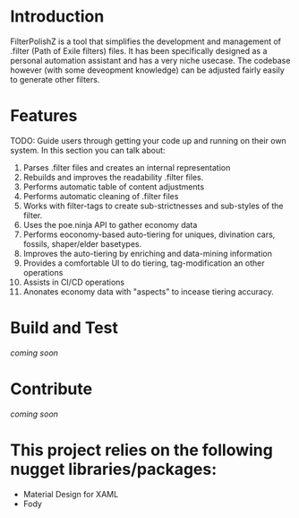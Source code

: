 # Introduction 
FilterPolishZ is a tool that simplifies the development and management of .filter (Path of Exile filters) files. It has been specifically designed as a personal automation assistant and has a very niche usecase. The codebase however (with some deveopment knowledge) can be adjusted fairly easily to generate other filters.

# Features
TODO: Guide users through getting your code up and running on their own system. In this section you can talk about:
1.	Parses .filter files and creates an internal representation
2.  Rebuilds and improves the readability .filter files.
3.	Performs automatic table of content adjustments
4.	Performs automatic cleaning of .filter files
5.  Works with filter-tags to create sub-strictnesses and sub-styles of the filter.
6.  Uses the poe.ninja API to gather economy data
7.  Performs eoconomy-based auto-tiering for uniques, divination cars, fossils, shaper/elder basetypes.
8.  Improves the auto-tiering by enriching and data-mining information
9.  Provides a comfortable UI to do tiering, tag-modification an other operations
10. Assists in CI/CD operations
11. Anonates economy data with "aspects" to incease tiering accuracy.

# Build and Test
*coming soon*

# Contribute
*coming soon*

# This project relies on the following nugget libraries/packages:

- Material Design for XAML
- Fody